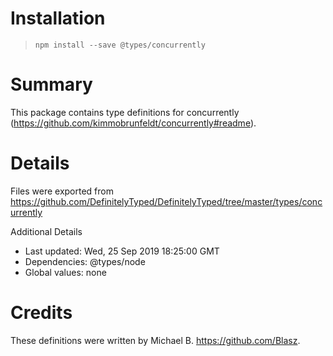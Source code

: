 # Installation
> `npm install --save @types/concurrently`

# Summary
This package contains type definitions for concurrently (https://github.com/kimmobrunfeldt/concurrently#readme).

# Details
Files were exported from https://github.com/DefinitelyTyped/DefinitelyTyped/tree/master/types/concurrently

Additional Details
 * Last updated: Wed, 25 Sep 2019 18:25:00 GMT
 * Dependencies: @types/node
 * Global values: none

# Credits
These definitions were written by Michael B. <https://github.com/Blasz>.
